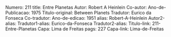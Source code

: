 Numero: 211
title: Entre Planetas
Autor: Robert A Heinlein
Co-autor: 
Ano-de-Publicacao: 1975
Titulo-original: Between Planets
Tradutor: Eurico da Fonseca
Co-tradutor: 
Ano-de-edicao: 1951
alias: Robert-A-Heinlein
Autor2-alias: 
Tradutor1-alias: Eurico-da-Fonseca
Tradutor2-alias: 
Titulo-link: 211-Entre-Planetas
Capa: Lima de Freitas
pags: 227
Capa-link: Lima-de-Freitas